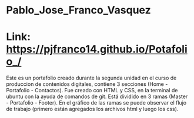 # Pablo_Jose_Franco_Vasquez
# Link: https://pjfranco14.github.io/Potafolio_/

Este es un portafolio creado durante la segunda unidad en el curso de produccion de contenidos digitales, contiene 3 secciones (Home - Portafolio - Contactos). Fue creado con HTML y CSS, en la terminal de ubuntu con la ayuda de comandos de git. Está dividido en 3 ramas (Master - Portafolio - Footer). En el gráfico de las ramas se puede observar el flujo de trabajo (primero están agregados los archivos html y luego los css).
